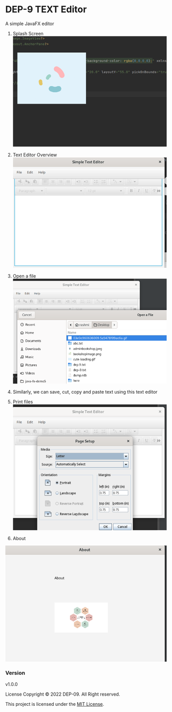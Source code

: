 # DEP-9 TEXT Editor

A simple JavaFX editor

1. Splash Screen 
![](Asset/img_3.png)

2. Text Editor Overview
![](Asset/img_2.png)


3. Open a file
![](Asset/img_6.png)


4. Similarly, we can save, cut, copy and paste text using this text editor


5. Print files
![](Asset/img_5.png)


6. About 

![](Asset/img_4.png)

### Version
v1.0.0

License
Copyright &copy; 2022 DEP-09. All Right reserved.

This project is licensed under the [MIT License](LICENSE.txt).

